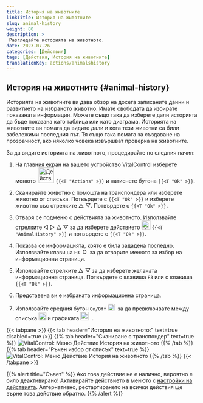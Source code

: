 ```yaml
---
title: История на животните
linkTitle: История на животните
slug: animal-history
weight: 80
description: >
 Разгледайте историята на животното.
date: 2023-07-26
categories: [Действия]
tags: [Действия, История на животните]
translationKey: actions/animalshistory
---
```


## История на животните {#animal-history}

Историята на животните ви дава обзор на досега записаните данни и развитието на избраното животно. Имате свободата да избирате показаната информация. Можете също така да изберете дали историята да бъде показана като таблица или като диаграма. Историята на животните ви помага да видите дали и кога тези животни са били забележими последния път. Тя също така помага за създаване на прозрачност, ако няколко човека извършват проверка на животните.

За да видите историята на животното, процедирайте по следния начин:

1. На главния екран на вашето устройство VitalControl изберете менюто &nbsp;<img src="/icons/actions.svg" width="40" align="bottom" alt="Действия" />  `{{<T "Actions" >}}` и натиснете бутона `{{<T "Ok" >}}`.

2. Сканирайте животно с помощта на транспондера или изберете животно от списъка. Потвърдете с `{{<T "Ok" >}}` и изберете животно със стрелките △ ▽. Потвърдете с `{{<T "Ok" >}}`.

3. Отваря се подменю с действията за животното. Използвайте стрелките ◁ ▷ △ ▽ за да изберете действието <img src="/icons/actions/history.svg" width="23" align="bottom" alt="История на животното" /> `{{<T "AnimalHistory" >}}` и потвърдете с `{{<T "Ok" >}}`.

4. Показва се информацията, която е била зададена последно. Използвайте клавиша `F3` &nbsp;<img src="/icons/footer/open-popup.svg" width="15" align="bottom" alt="Отвори попъп" /> за да отворите менюто за избор на информационни страници.

5. Използвайте стрелките △ ▽ за да изберете желаната информационна страница. Потвърдете с клавиша `F3` или с клавиша `{{<T "Ok" >}}`.

6. Представена ви е избраната информационна страница.

7. Използвайте средния бутон `On/Off` <img src="/icons/footer/on-off.svg" width="18" align="bottom" alt="Бутон за включване/изключване" />&nbsp; за да превключвате между списъка <img src="/icons/footer/list.svg" width="20" align="bottom" alt="Показване на списък" /> и графиката <img src="/icons/footer/chart.svg" width="22" align="bottom" alt="Показване на графика" />&nbsp; .

{{< tabpane >}}
{{< tab header="История на животното:" text=true disabled=true />}}
{{% tab header="Сканиране с транспондер" text=true %}}
![VitalControl: Меню Действие История на животното](../images/animalhistory-scan.png "История на животното")
{{% /tab %}}
{{% tab header="Ръчен избор от списък" text=true %}}
![VitalControl: Меню Действие История на животното](../images/animalhistory.png "История на животното")
{{% /tab %}}
{{< /tabpane >}}

{{% alert title="Съвет" %}}
Ако това действие не е налично, вероятно е било деактивирано! Активирайте действието в менюто с [настройки на действията](../setting/). Алтернативно, рестартирането на всички действия ще върне това действие обратно.
{{% /alert %}}
